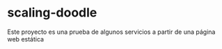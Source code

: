 # scaling-doodle

Este proyecto es una prueba de algunos servicios a partir de una página web estática 
